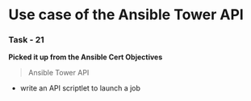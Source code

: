 # Use case of the Ansible Tower API

### Task - 21 
**Picked it up from the Ansible Cert Objectives**
> Ansible Tower API
- write an API scriptlet to launch a job
